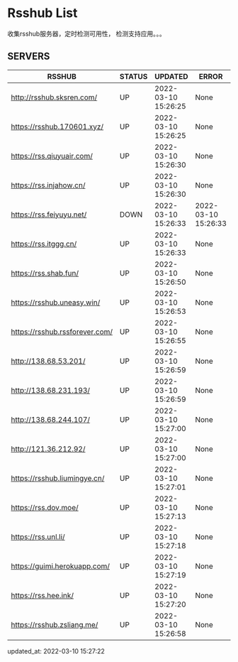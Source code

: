 # Rsshub List

收集rsshub服务器，定时检测可用性， 检测支持应用。。。


## SERVERS

|  RSSHUB   | STATUS  | UPDATED  | ERROR  | TWITTER |  
|  ----  | ----  | ----  | ----  | ---- |  
| http://rsshub.sksren.com/ | UP | 2022-03-10 15:26:25 | None |OK|  
| https://rsshub.170601.xyz/ | UP | 2022-03-10 15:26:25 | None ||  
| https://rss.qiuyuair.com/ | UP | 2022-03-10 15:26:30 | None ||  
| https://rss.injahow.cn/ | UP | 2022-03-10 15:26:30 | None ||  
| https://rss.feiyuyu.net/ | DOWN | 2022-03-10 15:26:33 | 2022-03-10 15:26:33 |  
| https://rss.itggg.cn/ | UP | 2022-03-10 15:26:33 | None ||  
| https://rss.shab.fun/ | UP | 2022-03-10 15:26:50 | None |OK|  
| https://rsshub.uneasy.win/ | UP | 2022-03-10 15:26:53 | None |OK|  
| https://rsshub.rssforever.com/ | UP | 2022-03-10 15:26:55 | None |OK|  
| http://138.68.53.201/ | UP | 2022-03-10 15:26:59 | None ||  
| http://138.68.231.193/ | UP | 2022-03-10 15:26:59 | None ||  
| http://138.68.244.107/ | UP | 2022-03-10 15:27:00 | None ||  
| http://121.36.212.92/ | UP | 2022-03-10 15:27:00 | None ||  
| https://rsshub.liumingye.cn/ | UP | 2022-03-10 15:27:01 | None ||  
| https://rss.dov.moe/ | UP | 2022-03-10 15:27:13 | None ||  
| https://rss.unl.li/ | UP | 2022-03-10 15:27:18 | None ||  
| https://guimi.herokuapp.com/ | UP | 2022-03-10 15:27:19 | None ||  
| https://rss.hee.ink/ | UP | 2022-03-10 15:27:20 | None |OK|  
| https://rsshub.zsliang.me/ | UP | 2022-03-10 15:26:58 | None |OK|  
  

updated_at: 2022-03-10 15:27:22  
